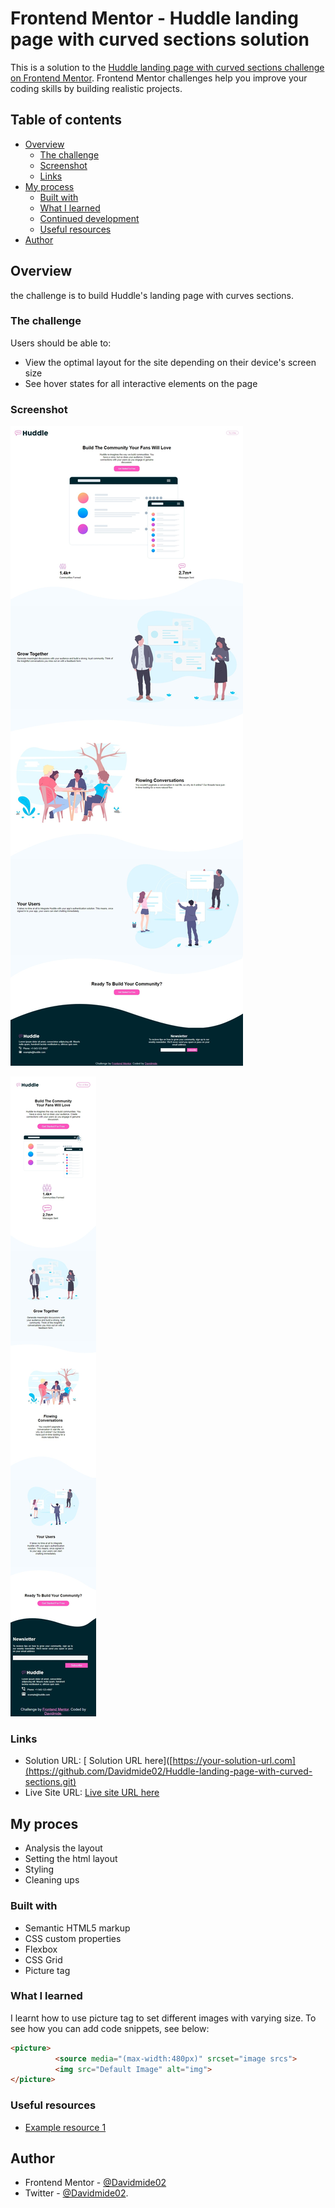 # Frontend Mentor - Huddle landing page with curved sections solution

This is a solution to the [Huddle landing page with curved sections challenge on Frontend Mentor](https://www.frontendmentor.io/challenges/huddle-landing-page-with-curved-sections-5ca5ecd01e82137ec91a50f2). Frontend Mentor challenges help you improve your coding skills by building realistic projects. 

## Table of contents

- [Overview](#overview)
  - [The challenge](#the-challenge)
  - [Screenshot](#screenshot)
  - [Links](#links)
- [My process](#my-process)
  - [Built with](#built-with)
  - [What I learned](#what-i-learned)
  - [Continued development](#continued-development)
  - [Useful resources](#useful-resources)
- [Author](#author)


## Overview
the challenge is to build Huddle's landing page with curves sections.

### The challenge

Users should be able to:

- View the optimal layout for the site depending on their device's screen size
- See hover states for all interactive elements on the page

### Screenshot

![Desktop veiw](./images/huddle-landing-page-with-curved-sections-Deskto%20view.jpeg)

![Mobile veiw](./images/huddle-landing-page-with-curved-sections-Mobile%20view.jpeg)

### Links

- Solution URL: [ Solution URL here]([https://your-solution-url.com](https://github.com/Davidmide02/Huddle-landing-page-with-curved-sections.git)
- Live Site URL: [ Live site URL here]([https://your-live-site-url.com](https://davidmide02.github.io/Huddle-landing-page-with-curved-sections/))

## My proces
- Analysis the layout
- Setting the html layout
- Styling
- Cleaning ups


### Built with

- Semantic HTML5 markup
- CSS custom properties
- Flexbox
- CSS Grid
- Picture tag

### What I learned

I learnt how to use picture tag to set different images with varying size.
To see how you can add code snippets, see below:

```html
<picture>
          <source media="(max-width:480px)" srcset="image srcs">
          <img src="Default Image" alt="img">
</picture>

```




### Useful resources

- [Example resource 1](https://www.Youtube.com)

## Author


- Frontend Mentor - [@Davidmide02](https://www.frontendmentor.io/profile/Davidmide02)
- Twitter - [@Davidmide02](https://www.twitter.com/Davidmide02).
